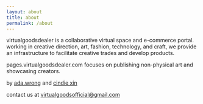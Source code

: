 ```yaml
---
layout: about
title: about
permalink: /about
---
```


virtualgoodsdealer is a collaborative virtual space and e-commerce portal. working in creative direction, art, fashion, technology, and craft, we provide an infrastructure to facilitate creative trades and develop products.

pages.virtualgoodsdealer.com focuses on publishing non-physical art and showcasing creators.

by [ada.wrong](/creatordirectory/adawrong) and [cindie xin](/creatordirectory/cindiexin)

contact us at [virtualgoodsofficial@gmail.com](mailto:virtualgoodsofficial@gmail.com)

